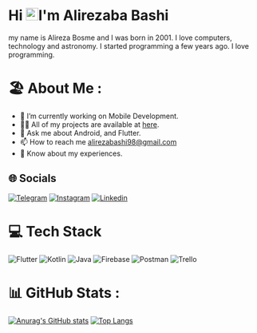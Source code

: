 # Hi <img src="https://media.giphy.com/media/hvRJCLFzcasrR4ia7z/giphy.gif" width="25px">I'm Alirezaba Bashi

my name is Alireza Bosme and I was born in 2001. I love computers, technology and astronomy. I started programming a few years ago. I love programming.

# 🏖️ About Me :
* 🚀  I’m currently working on Mobile Development.
* 👨‍💻  All of my projects are available at [here](https://github.com/alirezabashi98?tab=repositories).
* 💬  Ask me about Android, and Flutter.
* 📫  How to reach me alirezabashi98@gmail.com
* 📄  Know about my experiences.

## 🌐 Socials
[![Telegram](https://img.shields.io/badge/-Telegram-0077f5?style=for-the-badge&logo=Telegram&logoColor=white)](https://t.me/alirezabashi98)
[![Instagram](https://img.shields.io/badge/-instagram-ff1111?style=for-the-badge&logo=instagram&logoColor=white)](https://instagram.com/alirezabashi98)
[![Linkedin](https://img.shields.io/badge/-linkedin-0077B5?style=for-the-badge&logo=linkedin)](https://www.linkedin.com/in/alireza-bashi-450589190/)

# 💻 Tech Stack
![Flutter](https://img.shields.io/badge/Flutter-%2302569B.svg?style=for-the-badge&logo=Flutter&logoColor=white) 
![Kotlin](https://img.shields.io/badge/kotlin-%230095D5.svg?style=for-the-badge&logo=kotlin&logoColor=white)
![Java](https://img.shields.io/badge/java-%23ED8B00.svg?style=for-the-badge&logo=java&logoColor=white)
![Firebase](https://img.shields.io/badge/firebase-%23039BE5.svg?style=for-the-badge&logo=firebase)
![Postman](https://img.shields.io/badge/Postman-FF6C37?style=for-the-badge&logo=postman&logoColor=white)
![Trello](https://img.shields.io/badge/Trello-%23026AA7.svg?style=for-the-badge&logo=Trello&logoColor=white)

# 📊 GitHub Stats :

[![Anurag's GitHub stats](https://github-readme-stats.vercel.app/api?username=alirezabashi98&show_icons=true)](https://github.com/anuraghazra/github-readme-stats)
[![Top Langs](https://github-readme-stats.vercel.app/api/top-langs/?username=alirezabashi98&show_icons=true&exclude_repo=github-readme-stats,anuraghazra.github.io)](https://github.com/anuraghazra/github-readme-stats)
